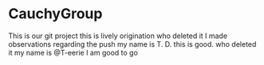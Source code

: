 # CauchyGroup
This is our git project
this is lively
origination
who deleted it
I made observations regarding the push
my name is T. D. 
this is good. 
who deleted it
my name is @T-eerie
I am good to go





